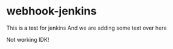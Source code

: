 # webhook-jenkins
This is a test for jenkins
And we are adding some text over here



Not working IDK!

